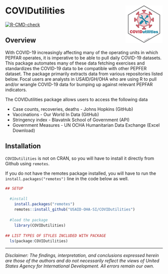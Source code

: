
# COVIDutilities <img src='man/figures/logo.png' align="right" height="120" />

  <!-- badges: start -->
  [![R-CMD-check](https://github.com/USAID-OHA-SI/COVIDutilities/workflows/R-CMD-check/badge.svg)](https://github.com/USAID-OHA-SI/COVIDutilities/actions)
  <!-- badges: end -->


## Overview

With COVID-19 increasingly affecting many of the operating units in which PEPFAR operates, it is imperative to be able to pull daily COVID-19 datasets. This package automates many of these data fetching exercises and standardizes the COVID-19 data to be compatible with other PEPFER dataset. The package primarily extracts data from various repositories listed below. Focal users are analysts in USAID/GH/OHA who are using R to pull and/or wrangle COVID-19 data for bumping up against relevant PEPFAR indicators.  

The COVIDutilities package allows users to access the following data

  * Case counts, recoveries, deaths - Johns Hopkins (GitHub)
  * Vaccinations - Our World In Data (GitHub)
  * Stringency index - Blavatnik School of Government (API)
  * Government Measures - UN OCHA Humanitarian Data Exchange (Excel Download)

## Installation

`COVIDutilities` is not on CRAN, so you will have to install it directly from Github using `remotes`.

If you do not have the remotes package installed, you will have to run the `install.packages("remotes")` line in the code below as well.

``` r
## SETUP

  #install
    install.packages("remotes")
    remotes::install_github("USAID-OHA-SI/COVIDutilities")

  #load the package
    library(COVIDutilities)

## LIST TYPES OF STYLES INCLUDED WITH PACKAGE
  ls(package:COVIDutilities)
```


---

*Disclaimer: The findings, interpretation, and conclusions expressed herein are those of the authors and do not necessarily reflect the views of United States Agency for International Development. All errors remain our own.*
